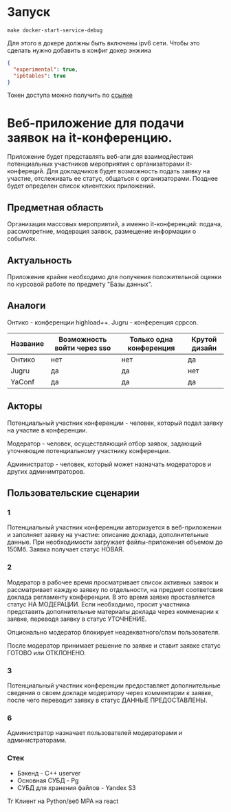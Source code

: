 # Запуск

```shell
make docker-start-service-debug
```
Для этого в докере должны быть включены ipv6 сети.
Чтобы это сделать нужно добавить в конфиг докер энжина
```json
{
  "experimental": true,
  "ip6tables": true
}
```

Токен доступа можно получить по [ссылке](https://oauth.yandex.ru/authorize?response_type=token&client_id=2fe7c34b1abd45028d39d2160655e0ce)

# Веб-приложение для подачи заявок на it-конференцию.

Приложение будет представлять веб-апи для взаимодйествия
потенциальных участников мероприятия с организаторами it-конфереций.
Для докладчиков будет возможность подать заявку на участие,
отслеживать ее статус, общаться с организаторами. Позднее будет
определен список клиентских приложений.

## Предметная область
Организация массовых мероприятий, а именно it-конференций:
подача, рассмотретние, модерация заявок, размещение информации о событиях.

## Актуальность
Приложение крайне необходимо для получения положительной оценки по курсовой
работе по предмету "Базы данных".

## Аналоги

Онтико - конференции highload++.
Jugru - конференция cppcon.


| Название | Возможность войти через sso | Только одна конференция | Крутой дизайн |
|----------|-----------------------------|-------------------------|---------------|
| Онтико   | нет                         | нет                     | да            |
| Jugru    | да                          | да                      | нет           |
| YaConf   | да                          | да                      | да            |


## Акторы

Потенциальный участник конференции - человек, который подал заявку на участие
в конференции.

Модератор - человек, осуществляющий отбор заявок, задающий уточняющие
потенциальному участнику конференции.

Администратор - человек, который может назначать модераторов и
других админимтраторов.

## Пользовательские сценарии

### 1
Потенциальный участник конференции авторизуется в веб-приложении
и заполняет заявку на участие: описание доклада, дополнительные данные.
При необходимости загружает файлы-приложения объемом до 150Мб. Заявка получает статус НОВАЯ.

### 2
Модератор в рабочее время просматривает список активных заявок и рассматривает
каждую заявку по отдельности, на предмет соответсвия доклада регламенту конференции.
В это время заявке проставляется статус НА МОДЕРАЦИИ.
Если необходимо, просит участника представить дополнительные материалы доклада
через комменарии к заявке, переводя заявку в статус УТОЧНЕНИЕ.

Опционально модератор блокирует неадекватного/спам пользователя.

После модератор принимает решение по заявке и ставит заявке статус ГОТОВО или ОТКЛОНЕНО.

### 3
Потенциальный участник конференции предоставляет дополнительные сведения о своем докладе
модератору через комментарии к заявке, после чего переводит заявку в статус
ДАННЫЕ ПРЕДОСТАВЛЕНЫ.

### 6
Администратор назначает пользователей модераторами и администраторами.

### Стек

- Бэкенд - C++ userver
- Основная СУБД - Pg
- СУБД для хранения файлов - Yandex S3

Тг Клиент на Python/веб MPA на react
